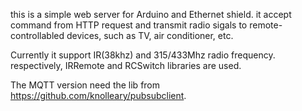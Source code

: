 this is a simple web server for Arduino and Ethernet shield.
it accept command from HTTP request and transmit radio sigals to remote-controllabled devices, such as TV, air conditioner, etc.

Currently it support IR(38khz) and 315/433Mhz radio frequency. respectively, IRRemote and RCSwitch libraries are used.


The MQTT version need the lib from https://github.com/knolleary/pubsubclient.
